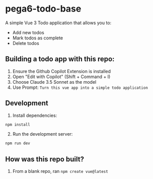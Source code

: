 # pega6-todo-base

A simple Vue 3 Todo application that allows you to:
- Add new todos
- Mark todos as complete
- Delete todos

## Building a todo app with this repo:

1. Ensure the Github Copilot Extension is installed
2. Open "Edit with Copilot" (Shift + Command + I)
3. Choose Claude 3.5 Sonnet as the model
4. Use Prompt: `Turn this vue app into a simple todo application`

## Development

1. Install dependencies:
```bash
npm install
```

2. Run the development server:
```bash
npm run dev
```

## How was this repo built?
1. From a blank repo, ran `npm create vue@latest`
